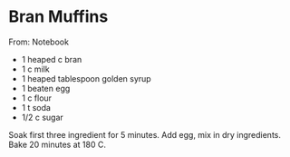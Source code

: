 # Bran Muffins
From: Notebook

* 1 heaped c bran
* 1 c milk
* 1 heaped tablespoon golden syrup
* 1 beaten egg
* 1 c flour
* 1 t soda
* 1/2 c sugar

Soak first three ingredient for 5 minutes.
Add egg, mix in dry ingredients. 
Bake 20 minutes at 180 C.

